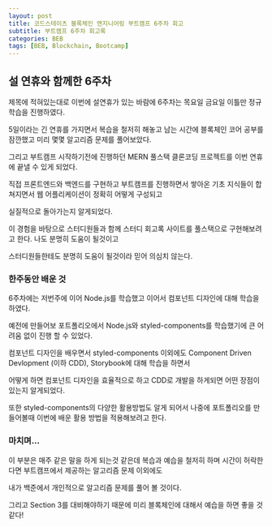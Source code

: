 ```yaml
---
layout: post
title: 코드스테이츠 블록체인 엔지니어링 부트캠프 6주차 회고 
subtitle: 부트캠프 6주차 회고록 
categories: BEB
tags: [BEB, Blockchain, Bootcamp]
---
```


설 연휴와 함께한 6주차
------------

제목에 적혀있는대로 이번에 설연휴가 있는 바람에 6주차는 목요일 금요일 이틀만 정규학습을 진행하였다.

5일이라는 긴 연휴를 가지면서 복습을 철저히 해놓고 남는 시간에 블록체인 코어 공부를 잠깐했고 미리 몇몇 알고리즘 문제를 풀어보았다.

그리고 부트캠프 시작하기전에 진행하던 MERN 풀스택 클론코딩 프로젝트를 이번 연휴에 끝낼 수 있게 되었다.

직접 프론트엔드와 백엔드를 구현하고 부트캠프를 진행하면서 쌓아온 기초 지식들이 합쳐지면서 웹 어플리케이션이 정확히 어떻게 구성되고 

실질적으로 돌아가는지 알게되었다.

이 경험을 바탕으로 스터디원들과 함께 스터디 회고록 사이트를 풀스택으로 구현해보려고 한다. 나도 분명히 도움이 될것이고

스터디원들한테도 분명히 도움이 될것이라 믿어 의심치 않는다.

### 한주동안 배운 것 ###

6주차에는 저번주에 이어 Node.js를 학습했고 이어서 컴포넌트 디자인에 대해 학습을 하였다.

예전에 만들어보 포트폴리오에서 Node.js와 styled-components를 학습했기에 큰 어려움 없이 진행 할 수 있었다.

컴포넌트 디자인을 배우면서 styled-components 이외에도 Component Driven Devlopment (이하 CDD), Storybook에 대해 학습을 하면서

어떻게 하면 컴포넌트 디자인을 효율적으로 하고 CDD로 개발을 하게되면 어떤 장점이 있는지 알게되었다.

또한 styled-components의 다양한 활용방법도 알게 되어서 나중에 포트폴리오를 만들어볼때 이번에 배운 활용 방법을 적용해보려고 한다.

### 마치며... ###

이 부분은 매주 같은 말을 하게 되는것 같은데 복습과 예습을 철저히 하며 시간이 허락한다면 부트캠프에서 제공하는 알고리즘 문제 이외에도

내가 백준에서 개인적으로 알고리즘 문제를 풀어 볼 것이다.

그리고 Section 3를 대비해야하기 때문에 미리 블록체인에 대해서 예습을 하면 좋을 것 같다!
